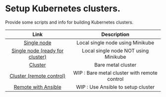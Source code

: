 # Setup Kubernetes clusters.

Provide some scripts and info for building Kubernetes clusters.

Link|Description
:---: | :---:
|[Single node](minikube/README.md)|Local single node using Minikube
|[Single node (ready for cluster)](singlenode/README.md)|Local single node NOT using Minikube
|[Cluster](cluster/README.md)|Bare metal cluster 
|[Cluster (remote control)](cluster-remote/README.md)|WIP : Bare metal cluster with remote control
|[Remote with Ansible](ansible/README.md)|WIP : Use Ansible to setup cluster

